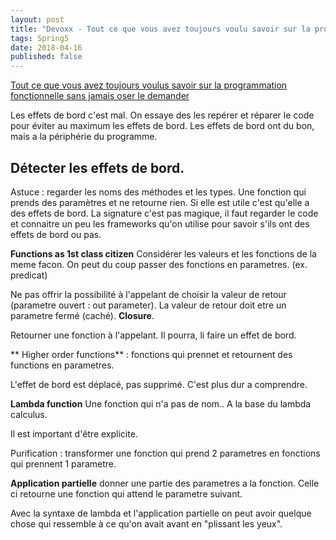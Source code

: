 ```yaml
---
layout: post
title: "Devoxx - Tout ce que vous avez toujours voulu savoir sur la programmation fonctionnelle"
tags: Spring5 
date: 2018-04-16
published: false
---
```


[Tout ce que vous avez toujours voulus savoir sur la programmation fonctionnelle sans jamais oser le demander](https://cfp.devoxx.fr/2018/talk/LHH-5744/_Tout_ce_que_vous_avez_toujours_voulus_savoir_sur_la_programmation_fonctionnelle_sans_jamais_oser_le_demander)

Les effets de bord c'est mal. On essaye des les repérer et réparer le code pour éviter au maximum les effets de bord. Les effets de bord ont du bon, mais a la périphérie du programme.

## Détecter les effets de bord.

Astuce : regarder les noms des méthodes et les types. Une fonction qui prends des paramètres et ne retourne rien. Si elle est utile c'est qu'elle a des effets de bord.
La signature c'est pas magique, il faut regarder le code et connaitre un peu les frameworks qu'on utilise pour savoir s'ils ont des effets de bord ou pas.

**Functions as 1st class citizen**
Considérer les valeurs et les fonctions de la meme facon. On peut du coup passer des fonctions en parametres. (ex. predicat)

Ne pas offrir la possibilité à l'appelant de choisir la valeur de retour (parametre ouvert : out parameter). La valeur de retour doit etre un parametre fermé (caché). **Closure**.

Retourner une fonction à l'appelant. Il pourra, li faire un effet de bord.

** Higher order functions** : fonctions qui prennet et retournent des functions en parametres.

L'effet de bord est déplacé, pas supprimé. C'est plus dur a comprendre.

**Lambda function** Une fonction qui n'a pas de nom.. A la base du lambda calculus.

Il est important d'être explicite. 

Purification : transformer une fonction qui prend 2 parametres en fonctions qui prennent 1 parametre.

**Application partielle** donner une partie des parametres a la fonction. Celle ci retourne une fonction qui attend le parametre suivant.

Avec la syntaxe de lambda et l'application partielle on peut avoir quelque chose qui ressemble à ce qu'on avait avant en "plissant les yeux".
